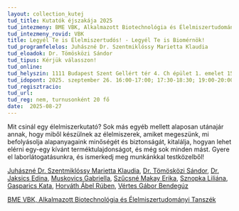 ```yaml
---
layout: collection_kutej
tud_title: Kutatók éjszakája 2025
tud_intezmeny: BME VBK, Alkalmazott Biotechnológia és Élelmiszertudományi Tanszék
tud_intezmeny_rovid: VBK
title: Legyél Te is Élelmiszertudós! - Legyél Te is Biomérnök!
tud_programfelelos: Juhászné Dr. Szentmiklóssy Marietta Klaudia 
tud_eloadok: Dr. Tömösközi Sándor    
tud_tipus: Kérjük válasszon!
tud_online: 
tud_helyszin: 1111 Budapest Szent Gellért tér 4. Ch épület 1. emelet 151. 
tud_idopont: 2025. szeptember 26. 16:00-17:00; 17:30-18:30; 19:00-20:00
tud_regisztracio: 
tud_url: 
tud_reg: nem, turnusonként 20 fő
date:  2025-08-27
---
```


Mit csinál egy élelmiszerkutató? Sok más egyéb mellett alaposan utánajár annak, hogy miből készülnek az élelmiszerek, amiket megeszünk, mi befolyásolja alapanyagaink minőségét és biztonságát, kitalálja, hogyan lehet elérni egy-egy kívánt terméktulajdonságot, és még sok minden mást. 
Gyere el laborlátogatásunkra, és ismerkedj meg munkánkkal testközelből!

[Juhászné Dr. Szentmiklóssy Marietta Klaudia](https://tudprog.bme.hu/kutatok_ejszakaja/profilok/juhaszne_dr_szentmiklossy_marietta), [Dr. Tömösközi Sándor](https://tudprog.bme.hu/kutatok_ejszakaja/profilok/tomoskozi_sandor),	[Dr. Jaksics Edina](https://tudprog.bme.hu/kutatok_ejszakaja/profilok/jaksics_edina), 	[Muskovics Gabriella](https://tudprog.bme.hu/kutatok_ejszakaja/profilok/muskovics_gabriella),	[Szűcsné Makay Erika](https://tudprog.bme.hu/kutatok_ejszakaja/profilok/szucsne_makay_erika), [Sznopka Liliána](https://tudprog.bme.hu/kutatok_ejszakaja/profilok/sznopka_liliana),	[Gasparics Kata](https://tudprog.bme.hu/kutatok_ejszakaja/profilok/gasparics_kata),	[Horváth Ábel Rúben](https://tudprog.bme.hu/kutatok_ejszakaja/profilok/horvath_abel_ruben),	[Vértes Gábor Bendegúz](https://tudprog.bme.hu/kutatok_ejszakaja/profilok/vertes_gabor_bendeguz)

[BME VBK, Alkalmazott Biotechnológia és Élelmiszertudományi Tanszék](https://kutatok.org/abettt/)
